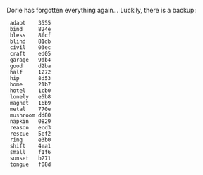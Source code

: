 Dorie has forgotten everything again... Luckily, there is a backup:

```
 adapt    3555
 bind     824e
 bless    8fcf
 blind    81db
 civil    03ec
 craft    ed05
 garage   9db4
 good     d2ba
 half     1272 
 hip      8d53
 home     21b7
 hotel    1cb0
 lonely   e5b8
 magnet   16b9
 metal    770e
 mushroom dd80
 napkin   0829
 reason   ecd3
 rescue   5ef2
 ring     e3b0
 shift    4ea1
 small    f1f6
 sunset   b271
 tongue   f08d
```